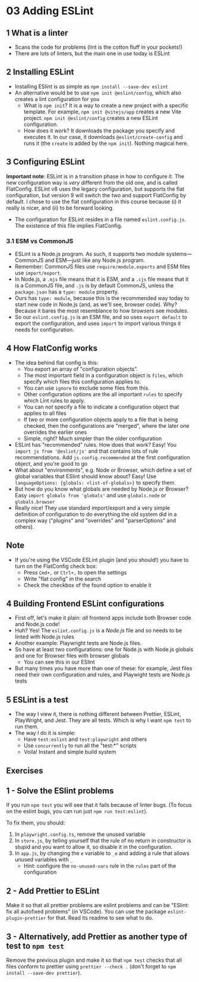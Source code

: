 # 03 Adding ESLint

## 1 What is a linter

- Scans the code for problems (lint is the cotton fluff in your pockets!)
- There are lots of linters, but the main one in use today is ESLint

## 2 Installing ESLint

- Installing ESlint is as simple as `npm install --save-dev eslint`
- An alternative would be to use `npm init @eslint/config`, which also creates a lint configuration for you
  - What is `npm init`? It is a way to create a new project with a specific template. For example, `npm init @vitejs/app`
    creates a new Vite project. `npm init @eslint/config` creates a new ESLint configuration.
  - How does it work? It downloads the package you specify and executes it. In our case, it downloads
    `@eslint/create-config` and runs it (the `create` is added by the `npm init`). Nothing magical here.

## 3 Configuring ESLint

**Important note**: ESLint is in a transition phase in how to configure it. The new configuration way is
_very_ different from the old one, and is called FlatConfig. ESLint v8 uses the legacy configuration, but supports
the flat configuration, but version 9 will switch the two and support FlatConfig by default. I chose to use
the flat configuration in this course because (i) it really is nicer, and (ii) to be forward looking.

- The configuration for ESLint resides in a file named `eslint.config.js`. The existence of this file
  implies FlatConfig.

### 3.1 ESM vs CommonJS
- ESLint is a Node.js program. As such, it supports two module systems—CommonJS and ESM—just like any Node.js
  program.
- Remember: CommonJS files use `require/module.exports` and ESM files use `import/export`.
- In Node.js, a `.mjs` file means that it is ESM, and a `.cjs` file means that it is a CommonJS file, and `.js`
  is by default CommonJS, unless the `package.json` has a `type: module` property.
- Ours has `type: module`, because this is the recommended way today to start new code in Node.js (and, as
  we'll see, browser code). Why? Because it bares the most resemblance to how browsers see modules.
- So our `eslint.config.js` is an ESM file, and so uses `export default` to export the configuration, and uses
  `import` to import various things it needs for configuration.

## 4 How FlatConfig works

- The idea behind flat config is this:
  - You export an array of "configuration objects".
  - The most important field in a configuration object is `files`, which specify which files this configuration applies
    to.
  - You can use `ignore` to exclude some files from this.
  - Other configuration options are the all important `rules` to specify which Lint rules to apply.
  - You can _not_ specify a file to indicate a configuration object that applies to all files
  - If two or more configuration objects apply to a file that is being checked, then the configurations are "merged",
    where the later one overrides the earlier ones
  - Simple, right? Much simpler than the older configuration
- ESLint has "recommended" rules. How does that work? Easy! You `import js from '@eslint/js'` and that contains
  lots of rule recommendations. Add `js.config.recommended` at the first configuration object, and you're good to go
- What about "environments", e.g. Node or Browser, which define a set of global variables that ESlint should know about?
  Easy! Use `languageOptions: {globals: <list-of-globals>}` to specify them.
- But how do you know what globals are needed by Node.js or Browser? Easy `import globals from 'globals'` and use
  `globals.node` or `globals.browser`
- Really nice! They use standard import/export and a very simple definition of configuration to do everything
  the old system did in a complex way ("plugins" and "overrides" and "parserOptions" and others).

## Note

- If you're using the VSCode ESLint plugin (and you should!) you have to turn on the FlatConfig check box:
  - Press `Cmd+,` or `Ctrl+,` to open the settings
  - Write "flat config" in the search
  - Check the checkbox of the found option to enable it

## 4 Building Frontend ESLint configurations

- First off, let's make it plain: _all_ frontend apps include both Browser code and Node.js code!
- Huh? Yes! The `eslint.config.js` is a _Node.js_ file and so needs to be linted with Node.js rules
- Another example: Playwright tests are Node.js files.
- So have at least two configurations: one for Node.js with Node.js globals and one for Browser files
  with browser globals
  - You can see this in our ESlint
- But many times you have more than one of these: for example, Jest files need their own configuration and rules,
  and Playwight tests are Node.js tests

## 5 ESLint is a test

- The way I view it, there is nothing different between Prettier, ESLint, PlayWright, and Jest. They are all
  tests. Which is why I want `npm test` to run them.
- The way I do it is simple:
  - Have `test:eslint` and `test:playwright` and others
  - Use `concurrently` to run all the "test:*" scripts
  - Voila! Instant and simple build system

## Exercises

## 1 - Solve the ESlint problems

If you run `npm test` you will see that it fails because of linter bugs. (To focus on the eslint bugs, you can
run just `npm run test:eslint`).

To fix them, you should:

1. In `playwright.config.ts`, remove the unused variable
1. In `store.js`, by telling yourself that the rule of no return in constructor is stupid and you want to allow it,
   so disable it in the configuration.
1. In `app.js`, by changing the `e` variable to `_e` and adding a rule that allows unused variables with `_`
   - Hint: configure the `no-unused-vars` rule in the `rules` part of the configuration

## 2 - Add Prettier to ESLint

Make it so that all prettier problems are eslint problems and can be "ESlint: fix all autofixed problems" (in VSCode).
You can use the package `eslint-plugin-prettier` for that. Read its readme to see what to do.

## 3 - Alternatively, add Prettier as another type of test to `npm test`

Remove the previous plugin and make it so that `npm test` checks that all files conform to prettier using
`prettier --check .` (don't forget to `npm install --save-dev prettier`).
